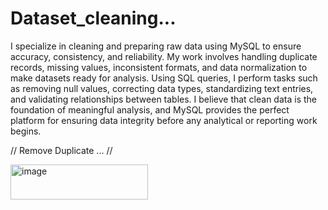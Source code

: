 # Dataset_cleaning...


I specialize in cleaning and preparing raw data using MySQL to ensure accuracy, consistency, and reliability. My work involves handling duplicate records, missing values, inconsistent formats, and data normalization to make datasets ready for analysis. Using SQL queries, I perform tasks such as removing null values, correcting data types, standardizing text entries, and validating relationships between tables. I believe that clean data is the foundation of meaningful analysis, and MySQL provides the perfect platform for ensuring data integrity before any analytical or reporting work begins.


// Remove Duplicate ... //

<img width="220" height="56" alt="image" src="https://github.com/user-attachments/assets/8f5afa78-e50a-43fc-b2ab-15e3d5906355" />








